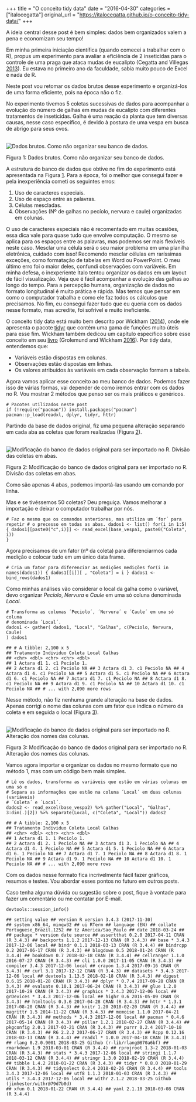 +++
title = "O conceito tidy data"
date = "2016-04-30"
categories = ["italocegatta"]
original_url = "https://italocegatta.github.io/o-conceito-tidy-data/"
+++

<p>
A ideia central desse post é bem simples: dados bem organizados valem a
pena e economizam seu tempo!
</p>
<p>
Em minha primeira iniciação científica (quando comecei a trabalhar com o
R), propus um experimento para avaliar a eficiência de 2 inseticidas
para o controle de uma praga que ataca mudas de eucalipto <span
class="citation">(Cegatta and Villegas
<a href="https://italocegatta.github.io/o-conceito-tidy-data/#ref-cegatta_eficiencia_2013">2013</a>)</span>.
Eu estava no primeiro ano da faculdade, sabia muito pouco de Excel e
nada de R.
</p>
<p>
Neste post vou retomar os dados brutos desse experimento e organizá-los
de uma forma eficiente, pois na época não o fiz.
</p>
<p>
No experimento tivemos 5 coletas sucessivas de dados para acompanhar a
evolução do número de galhas em mudas de eucalipto com diferentes
tratamentos de inseticidas. Galha é uma reação da planta que tem
diversas causas, nesse caso específico, é devido à postura de uma vespa
em busca de abrigo para seus ovos.
</p>
<br>
<span id="fig:fig-base"></span>
<img src="http://i.imgur.com/JsYqVH7.png" alt="Dados brutos. Como n&#xE3;o organizar seu banco de dados.">
<p class="caption">
Figura 1: Dados brutos. Como não organizar seu banco de dados.
</p>

<p>
A estrutura do banco de dados que obtive no fim do experimento está
apresentada na Figura
<a href="https://italocegatta.github.io/o-conceito-tidy-data/#fig:fig-base">1</a>.
Para a época, foi o melhor que consegui fazer e pela inexperiência
cometi os seguintes erros:
</p>
<ol>
<li>
Uso de caracteres especiais.
</li>
<li>
Uso de espaço entre as palavras.
</li>
<li>
Células mescladas.
</li>
<li>
Observações (Nº de galhas no pecíolo, nervura e caule) organizadas em
colunas.
</li>
</ol>
<p>
O uso de caracteres especiais não é recomentado em muitas ocasiões, essa
dica vale para quase tudo que envolve computação. O mesmo se aplica para
os espaços entre as palavras, mas podemos ser mais flexíveis neste caso.
Mesclar uma célula será o seu maior problema em uma planilha eletrônica,
cuidado com isso! Recomendo mesclar células em raríssimas exceções, como
formatação de tabelas em Word ou PowerPoint. O meu último erro foi o
maior deles, confundi observações com variáveis. Em minha defesa, o
inexperiente Ítalo tentou organizar os dados em um layout de fácil
visualização. Veja que é fácil acompanhar a evolução das galhas ao longo
do tempo. Para a percepção humana, organização de dados no formato
longitudinal é muito prática e rápida. Mas temos que pensar em como o
computador trabalha e como ele faz todos os cálculos que precisamos. No
fim, eu consegui fazer tudo que eu queria com os dados nesse formato,
mas acredite, foi sofrível e muito ineficiente.
</p>
<p>
O conceito tidy data está muito bem descrito por <span
class="citation">Wickham
(<a href="https://italocegatta.github.io/o-conceito-tidy-data/#ref-wickham_tidy_2014">2014</a>)</span>,
onde ele apresenta o pacote
<a href="https://cran.r-project.org/web/packages/tidyr/index.html">tidyr</a>
que contém uma gama de funções muito úteis para esse fim. Wickham também
dedicou um capítulo específico sobre esse conceito em seu
<a href="http://r4ds.had.co.nz/">livro</a> <span
class="citation">(Grolemund and Wickham
<a href="https://italocegatta.github.io/o-conceito-tidy-data/#ref-grolemund_r_2016">2016</a>)</span>.
Por tidy data, entendemos que:
</p>
<ul>
<li>
Variáveis estão dispostas em colunas.
</li>
<li>
Observações estão dispostas em linhas.
</li>
<li>
Os valores atribuídos às variáveis em cada observação formam a tabela.
</li>
</ul>
<p>
Agora vamos aplicar esse conceito ao meu banco de dados. Podemos fazer
isso de várias formas, vai depender de como iremos entrar com os dados
no R. Vou mostrar 2 métodos que penso ser os mais práticos e genéricos.
</p>
<pre class="r"><code># Pacotes utilizados neste post
if (!require(&quot;pacman&quot;)) install.packages(&quot;pacman&quot;)
pacman::p_load(readxl, dplyr, tidyr, httr)</code></pre>
<p>
Partindo da base de dados original, fiz uma pequena alteração separando
em cada aba as coletas que foram realizadas (Figura
<a href="https://italocegatta.github.io/o-conceito-tidy-data/#fig:fig-entrada1">2</a>).
</p>
<br>
<span id="fig:fig-entrada1"></span>
<img src="http://i.imgur.com/3AsFpmQ.png" alt="Modifica&#xE7;&#xE3;o do banco de dados original para ser importado no R. Divis&#xE3;o das coletas em abas.">
<p class="caption">
Figura 2: Modificação do banco de dados original para ser importado no
R. Divisão das coletas em abas.
</p>

<p>
Como são apenas 4 abas, podemos importá-las usando um comando por linha.
</p>
<p>
Mas e se tivéssemos 50 coletas? Deu preguiça. Vamos melhorar a
importação e deixar o computador trabalhar por nós.
</p>
<pre class="r"><code># Faz o mesmo que os comandos anteriores, mas utiliza um &#xB4;for&#xB4; para repetir # o precesso em todas as abas. dados1 &lt;- list() for(i in 1:5) { dados1[[paste0(&quot;c&quot;,i)]] &lt;- read_excel(base_vespa1, paste0(&quot;Coleta&quot;, i))
}</code></pre>
<p>
Agora precisamos de um fator (nº da coleta) para diferenciarmos cada
medição e colocar tudo em um único data frame.
</p>
<pre class="r"><code># Cria um fator para diferenciar as medi&#xE7;&#xF5;es medi&#xE7;&#xF5;es for(i in names(dados1)) { dados1[[i]][ , &quot;Coleta&quot;] = i } dados1 &lt;- bind_rows(dados1)</code></pre>
<p>
Como minhas análises vão considerar o local da galha como o variável,
devo organizar <em>Peciolo</em>, <em>Nervura</em> e <em>Caule</em> em
uma só coluna denominada <em>Local</em>.
</p>
<pre class="r"><code># Transforma as columas &#xB4;Peciolo&#xB4;, &#xB4;Nervura&#xB4; e &#xB4;Caule&#xB4; em uma s&#xF3; coluna
# denominada &#xB4;Local&#xB4;.
dados1 &lt;- gather( dados1, &quot;Local&quot;, &quot;Galhas&quot;, c(Peciolo, Nervura, Caule)
) dados1</code></pre>
<pre><code>## # A tibble: 2,100 x 5
## Tratamento Individuo Coleta Local Galhas
## &lt;chr&gt; &lt;dbl&gt; &lt;chr&gt; &lt;chr&gt; &lt;dbl&gt;
## 1 Actara d1 1. c1 Peciolo 1.
## 2 Actara d1 2. c1 Peciolo NA ## 3 Actara d1 3. c1 Peciolo NA ## 4 Actara d1 4. c1 Peciolo NA ## 5 Actara d1 5. c1 Peciolo NA ## 6 Actara d1 6. c1 Peciolo NA ## 7 Actara d1 7. c1 Peciolo NA ## 8 Actara d1 8. c1 Peciolo NA ## 9 Actara d1 9. c1 Peciolo NA ## 10 Actara d1 10. c1 Peciolo NA ## # ... with 2,090 more rows</code></pre>

<p>
Nesse método, não fiz nenhuma grande alteração na base de dados. Apenas
corrigi o nome das colunas com um fator que indica o número da coleta e
em seguida o local (Figura
<a href="https://italocegatta.github.io/o-conceito-tidy-data/#fig:fig-entrada2">3</a>).
</p>
<br>
<span id="fig:fig-entrada2"></span>
<img src="http://i.imgur.com/YGY8pvV.png" alt="Modifica&#xE7;&#xE3;o do banco de dados original para ser importado no R. Altera&#xE7;&#xE3;o dos nomes das colunas.">
<p class="caption">
Figura 3: Modificação do banco de dados original para ser importado no
R. Alteração dos nomes das colunas.
</p>

<p>
Vamos agora importar e organizar os dados no mesmo formato que no método
1, mas com um código bem mais simples.
</p>
<pre class="r"><code># L&#xEA; os dados, transforma as vari&#xE1;veis que est&#xE3;o em v&#xE1;rias colunas em uma s&#xF3; e
# Separa as informa&#xE7;&#xF5;es que est&#xE3;o na coluna &#xB4;Local&#xB4; em duas colunas (vari&#xE1;veis)
# &#xB4;Coleta&#xB4; e &#xB4;Local&#xB4;.
dados2 &lt;- read_excel(base_vespa2) %&gt;% gather(&quot;Local&quot;, &quot;Galhas&quot;, 3:dim(.)[2]) %&gt;% separate(Local, c(&quot;Coleta&quot;, &quot;Local&quot;)) dados2</code></pre>
<pre><code>## # A tibble: 2,100 x 5
## Tratamento Individuo Coleta Local Galhas
## &lt;chr&gt; &lt;dbl&gt; &lt;chr&gt; &lt;chr&gt; &lt;dbl&gt;
## 1 Actara d1 1. 1 Peciolo 1.
## 2 Actara d1 2. 1 Peciolo NA ## 3 Actara d1 3. 1 Peciolo NA ## 4 Actara d1 4. 1 Peciolo NA ## 5 Actara d1 5. 1 Peciolo NA ## 6 Actara d1 6. 1 Peciolo NA ## 7 Actara d1 7. 1 Peciolo NA ## 8 Actara d1 8. 1 Peciolo NA ## 9 Actara d1 9. 1 Peciolo NA ## 10 Actara d1 10. 1 Peciolo NA ## # ... with 2,090 more rows</code></pre>
<p>
Com os dados nesse formato fica incrivelmente fácil fazer gráficos,
resumos e testes. Vou abordar esses pontos no futuro em outros posts.
</p>
<p>
Caso tenha alguma dúvida ou sugestão sobre o post, fique à vontade para
fazer um comentário ou me contatar por E-mail.
</p>
<pre class="r"><code>devtools::session_info()</code></pre>
<pre><code>## setting value ## version R version 3.4.3 (2017-11-30)
## system x86_64, mingw32 ## ui RTerm ## language (EN) ## collate Portuguese_Brazil.1252 ## tz America/Sao_Paulo ## date 2018-03-24 ## ## package * version date source ## assertthat 0.2.0 2017-04-11 CRAN (R 3.4.3) ## backports 1.1.2 2017-12-13 CRAN (R 3.4.3) ## base * 3.4.3 2017-12-06 local ## bindr 0.1.1 2018-03-13 CRAN (R 3.4.4) ## bindrcpp 0.2 2017-06-17 CRAN (R 3.4.3) ## blogdown 0.5 2018-01-24 CRAN (R 3.4.4) ## bookdown 0.7 2018-02-18 CRAN (R 3.4.4) ## cellranger 1.1.0 2016-07-27 CRAN (R 3.4.3) ## cli 1.0.0 2017-11-05 CRAN (R 3.4.3) ## compiler 3.4.3 2017-12-06 local ## crayon 1.3.4 2017-09-16 CRAN (R 3.4.3) ## curl 3.1 2017-12-12 CRAN (R 3.4.3) ## datasets * 3.4.3 2017-12-06 local ## devtools 1.13.5 2018-02-18 CRAN (R 3.4.3) ## digest 0.6.15 2018-01-28 CRAN (R 3.4.3) ## dplyr * 0.7.4 2017-09-28 CRAN (R 3.4.3) ## evaluate 0.10.1 2017-06-24 CRAN (R 3.4.3) ## glue 1.2.0 2017-10-29 CRAN (R 3.4.3) ## graphics * 3.4.3 2017-12-06 local ## grDevices * 3.4.3 2017-12-06 local ## highr 0.6 2016-05-09 CRAN (R 3.4.3) ## htmltools 0.3.6 2017-04-28 CRAN (R 3.4.3) ## httr * 1.3.1 2017-08-20 CRAN (R 3.4.3) ## knitr 1.20 2018-02-20 CRAN (R 3.4.4) ## magrittr 1.5 2014-11-22 CRAN (R 3.4.3) ## memoise 1.1.0 2017-04-21 CRAN (R 3.4.3) ## methods * 3.4.3 2017-12-06 local ## pacman * 0.4.6 2017-05-14 CRAN (R 3.4.3) ## pillar 1.2.1 2018-02-27 CRAN (R 3.4.4) ## pkgconfig 2.0.1 2017-03-21 CRAN (R 3.4.3) ## purrr 0.2.4 2017-10-18 CRAN (R 3.4.3) ## R6 2.2.2 2017-06-17 CRAN (R 3.4.3) ## Rcpp 0.12.16 2018-03-13 CRAN (R 3.4.4) ## readxl * 1.0.0 2017-04-18 CRAN (R 3.4.3) ## rlang 0.2.0.9001 2018-03-25 Github (r-lib/rlang@870a6bf) ## rmarkdown 1.9 2018-03-01 CRAN (R 3.4.4) ## rprojroot 1.3-2 2018-01-03 CRAN (R 3.4.3) ## stats * 3.4.3 2017-12-06 local ## stringi 1.1.7 2018-03-12 CRAN (R 3.4.4) ## stringr 1.3.0 2018-02-19 CRAN (R 3.4.4) ## tibble 1.4.2 2018-01-22 CRAN (R 3.4.3) ## tidyr * 0.8.0 2018-01-29 CRAN (R 3.4.3) ## tidyselect 0.2.4 2018-02-26 CRAN (R 3.4.4) ## tools 3.4.3 2017-12-06 local ## utf8 1.1.3 2018-01-03 CRAN (R 3.4.3) ## utils * 3.4.3 2017-12-06 local ## withr 2.1.2 2018-03-25 Github (jimhester/withr@79d7b0d)
## xfun 0.1 2018-01-22 CRAN (R 3.4.4) ## yaml 2.1.18 2018-03-08 CRAN (R 3.4.4)</code></pre>

